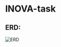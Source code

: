 # INOVA-task

## ERD:

![ERD](https://github.com/saied2035/INOVA-task/assets/70805060/2f5f0546-b211-418d-be5c-727dcde651b5)
